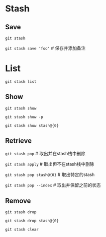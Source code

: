 # Stash

## Save

`git stash`

`git stash save 'foo'` # 保存并添加备注

# List

`git stash list`

## Show

`git stash show`

`git stash show -p`

`git stash show stash@{0}`

## Retrieve

`git stash pop` # 取出并在stash栈中删除

`git stash apply` # 取出但不在stash栈中删除

`git stash pop stash@{0}` # 取出特定的stash

`git stash pop --index` # 取出并保留之前的状态


## Remove

`git stash drop`

`git stash drop stash@{0}`

`git stash clear`